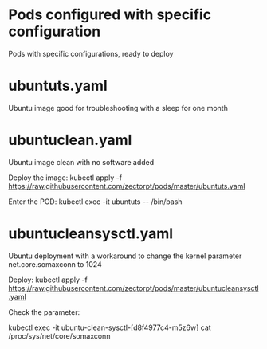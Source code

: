 # Pods configured with specific configuration
Pods with specific configurations, ready to deploy


# ubuntuts.yaml
Ubuntu image good for troubleshooting with a sleep for one month

# ubuntuclean.yaml
Ubuntu image clean with no software added

Deploy the image:
kubectl apply -f https://raw.githubusercontent.com/zectorpt/pods/master/ubuntuts.yaml

Enter the POD:
kubectl exec -it ubuntuts -- /bin/bash

# ubuntucleansysctl.yaml
Ubuntu deployment with a workaround to change the kernel parameter net.core.somaxconn to 1024

Deploy:
kubectl apply -f https://raw.githubusercontent.com/zectorpt/pods/master/ubuntucleansysctl.yaml

Check the parameter:

kubectl exec -it ubuntu-clean-sysctl-[d8f4977c4-m5z6w] cat /proc/sys/net/core/somaxconn
